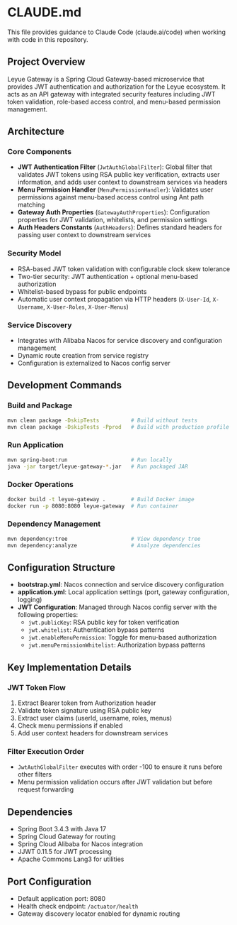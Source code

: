# CLAUDE.md

This file provides guidance to Claude Code (claude.ai/code) when working with code in this repository.

## Project Overview

Leyue Gateway is a Spring Cloud Gateway-based microservice that provides JWT authentication and authorization for the Leyue ecosystem. It acts as an API gateway with integrated security features including JWT token validation, role-based access control, and menu-based permission management.

## Architecture

### Core Components

- **JWT Authentication Filter** (`JwtAuthGlobalFilter`): Global filter that validates JWT tokens using RSA public key verification, extracts user information, and adds user context to downstream services via headers
- **Menu Permission Handler** (`MenuPermissionHandler`): Validates user permissions against menu-based access control using Ant path matching
- **Gateway Auth Properties** (`GatewayAuthProperties`): Configuration properties for JWT validation, whitelists, and permission settings
- **Auth Headers Constants** (`AuthHeaders`): Defines standard headers for passing user context to downstream services

### Security Model

- RSA-based JWT token validation with configurable clock skew tolerance
- Two-tier security: JWT authentication + optional menu-based authorization
- Whitelist-based bypass for public endpoints
- Automatic user context propagation via HTTP headers (`X-User-Id`, `X-Username`, `X-User-Roles`, `X-User-Menus`)

### Service Discovery

- Integrates with Alibaba Nacos for service discovery and configuration management
- Dynamic route creation from service registry
- Configuration is externalized to Nacos config server

## Development Commands

### Build and Package
```bash
mvn clean package -DskipTests          # Build without tests
mvn clean package -DskipTests -Pprod   # Build with production profile
```

### Run Application
```bash
mvn spring-boot:run                    # Run locally
java -jar target/leyue-gateway-*.jar   # Run packaged JAR
```

### Docker Operations
```bash
docker build -t leyue-gateway .        # Build Docker image
docker run -p 8080:8080 leyue-gateway  # Run container
```

### Dependency Management
```bash
mvn dependency:tree                    # View dependency tree
mvn dependency:analyze                 # Analyze dependencies
```

## Configuration Structure

- **bootstrap.yml**: Nacos connection and service discovery configuration
- **application.yml**: Local application settings (port, gateway configuration, logging)
- **JWT Configuration**: Managed through Nacos config server with the following properties:
  - `jwt.publicKey`: RSA public key for token verification
  - `jwt.whitelist`: Authentication bypass patterns
  - `jwt.enableMenuPermission`: Toggle for menu-based authorization
  - `jwt.menuPermissionWhitelist`: Authorization bypass patterns

## Key Implementation Details

### JWT Token Flow
1. Extract Bearer token from Authorization header
2. Validate token signature using RSA public key
3. Extract user claims (userId, username, roles, menus)
4. Check menu permissions if enabled
5. Add user context headers for downstream services

### Filter Execution Order
- `JwtAuthGlobalFilter` executes with order -100 to ensure it runs before other filters
- Menu permission validation occurs after JWT validation but before request forwarding

## Dependencies

- Spring Boot 3.4.3 with Java 17
- Spring Cloud Gateway for routing
- Spring Cloud Alibaba for Nacos integration
- JJWT 0.11.5 for JWT processing
- Apache Commons Lang3 for utilities

## Port Configuration

- Default application port: 8080
- Health check endpoint: `/actuator/health`
- Gateway discovery locator enabled for dynamic routing